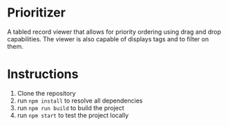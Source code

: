# Prioritizer

A tabled record viewer that allows for priority ordering using drag and drop capabilities.
The viewer is also capable of displays tags and to filter on them.

# Instructions
1. Clone the repository
2. run ```npm install``` to resolve all dependencies
3. run ```npm run build``` to build the project
4. run ```npm start``` to test the project locally
